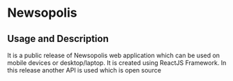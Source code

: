 # Newsopolis

## Usage and Description

It is a public release of Newsopolis web application which can be used on mobile devices or desktop/laptop. It is created using ReactJS Framework. In this release another API is used which is open source 
